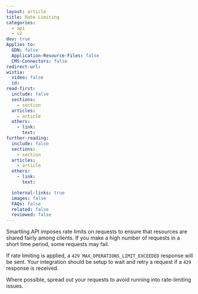 ```yaml
---
layout: article
title: Rate Limiting
categories:
  - api
  - v2
dev: true
Applies to:
  GDN: false
  Application-Resource-Files: false
  CMS-Connectors: false
redirect-url:
wistia:
  video: false
  id:
read-first:
  include: false
  sections:
    - section
  articles:
    - article
  others:
    - link:
      text:
further-reading:
  include: false
  sections:
    - section
  articles:
    - article
  others:
    - link:
      text:

  internal-links: true
  images: false
  FAQs: false
  related: false
  reviewed: false
---
```


Smartling API imposes rate limits on requests to ensure that resources are shared fairly among clients. If you make a high number of requests in a short time period, some requests may fail.

If rate limiting is applied, a `429 MAX_OPERATIONS_LIMIT_EXCEEDED` response will be sent. Your integration should be setup to wait and retry a request if a `429` response is received.

Where possible, spread out your requests to avoid running into rate-limiting issues.

